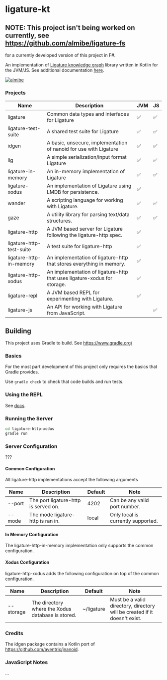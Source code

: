 # ligature-kt

## NOTE: This project isn't being worked on currently, see https://github.com/almibe/ligature-fs
for a currently developed version of this project in F#.

An implementation of [Ligature knowledge graph](https://ligature.dev) library written in Kotlin for the JVM/JS.
See additional documentation [here](https://github.com/almibe/ligature-documentation).

[![almibe](https://circleci.com/gh/almibe/ligature-kt.svg?style=svg)](https://circleci.com/gh/almibe/ligature-kt)

### Projects

| Name | Description | JVM | JS |
| ------------------------ | -------------------------------------------------------------------------------- | --- | -- |
| ligature | Common data types and interfaces for Ligature | ✅ | ✅ |
| ligature-test-suite | A shared test suite for Ligature | ✅ | ✅ |
| idgen | A basic, unsecure, implementation of nanoid for use with Ligature | ✅ | ✅ |
| lig | A simple serialization/input format Ligature | ✅ | ✅ |
| ligature-in-memory | An in-memory implementation of Ligature | ✅ | ✅ |
| ligature-xodus | An implementation of Ligature using LMDB for persistence. | ✅ | |
| wander | A scripting language for working with Ligature. | ✅ | ✅ |
| gaze | A utility library for parsing text/data structures. | ✅ | ✅ |
| ligature-http | A JVM based server for Ligature following the ligature-http spec. | ✅ | |
| ligature-http-test-suite | A test suite for ligature-http | ✅ | |
| ligature-http-in-memory | An implementation of ligature-http that stores everything in memory. | ✅ | |
| ligature-http-xodus | An implementation of ligature-http that uses ligature-xodus for storage. | ✅ | |
| ligature-repl | A JVM based REPL for experimenting with Ligature. | ✅ | |
| ligature-js | An API for working with Ligature from JavaScript. | | ✅ |

## Building

This project uses Gradle to build.
See https://www.gradle.org/

### Basics

For the most part development of this project only requires the basics that Gradle provides.

Use `gradle check` to check that code builds and run tests.

### Using the REPL

See [docs](https://github.com/almibe/ligature-kt/ligature-repl/README.md).

### Running the Server

```bash
cd ligature-http-xodus
gradle run
```

### Server Configuration

???

#### Common Configuration

All ligature-http implementations accept the following arguments

| Name   | Description                          | Default | Note                               |
|--------|--------------------------------------|---------|------------------------------------|
| --port | The port ligature-http is served on. | 4202    | Can be any valid port number.      |
| --mode | The mode ligature-http is ran in.    | local   | Only local is currently supported. |

#### In Memory Configuration

The ligature-http-in-memory implementation only supports the common configuration.

#### Xodus Configuration

ligature-http-xodus adds the following configuration on top of the common configuration.

| Name      | Description                                       | Default    | Note                                                                      |
|-----------|---------------------------------------------------|------------|---------------------------------------------------------------------------|
| --storage | The directory where the Xodus database is stored. | ~/ligature | Must be a valid directory, directory will be created if it doesn't exist. |

### Credits

The idgen package contains a Kotlin port of https://github.com/aventrix/jnanoid.

### JavaScript Notes

...
